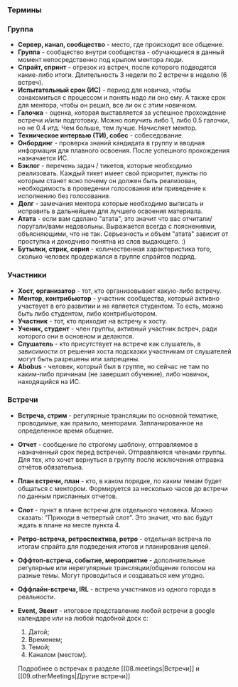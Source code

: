 ### Термины

### Группа

- **Сервер, канал, сообщество** - место, где происходит все общение.
- **Группа** - сообщество внутри сообщества - обучающиеся в данный момент непосредственно под крылом ментора люди.
- **Спрайт, спринт** - отрезок из встреч, после которого подводятся какие-либо итоги. Длительность 3 недели по 2 встречи в неделю (6 встреч).
- **Испытательный срок (ИС)** - период для новичка, чтобы ознакомиться с процессом и понять надо ли оно ему. А также срок для ментора, чтобы он решил, все ли ок с этим новичком.
- **Галочка** - оценка, которая выставляется за успешное прохождение встречи и/или подготовку. Можно получить либо 1, либо 0.5 галочки, но не 0.4 итд. Чем больше, тем лучше. Начисляет ментор.
- **Техническое интервью (ТИ), собес** - собеседование.
- **Онбординг** - проверка знаний кандидата в группу и вводная информация для плавного освоения. После успешного прохождения назначается ИС.
- **Бэклог** - перечень задач / тикетов, которые необходимо реализовать. Каждый тикет имеет свой приоритет, пункты по которым станет ясно почему он должен быть реализован, необходимость в проведении голосования или приведение к исполнению без голосования. 
- **Долг** - замечания ментора которые необходимо выписать и исправить в дальнейшем для лучшего освоения материала.
- **Атата** - если вам сделано "атата", это значит что вас отчитали/поругали/вами недовольны. Выражается всегда с пояснениями, объясняющими, что не так. Серьезность и объем "атата" зависит от проступка и доходчиво понятна из слов выдающего. :)
- **Бутылки, стрик, серия** - количественная характеристика того, сколько человек продержался в группе спрайтов подряд.

### Участники

- **Хост, организатор** - тот, кто организовывает какую-либо встречу.
- **Ментор, контрибьютор** - участник сообщества, который активно участвует в его развитии и не является студентом. То есть, можно быть либо студентом, либо контрибьютором.
- **Участник** - тот, кто приходит на встречу к хосту.
- **Ученик, студент** - член группы, активный участник встреч, ради которого они в основном и делаются.
- **Слушатель** - кто присутствует на встрече как слушатель, в зависимости от решения хоста подсказки участникам от слушателей могут быть разрешены или запрещены.
- **Abobus** - человек, который был в группе, но сейчас не там по каким-либо причинам (не завершил обучение), либо новичок, находящийся на ИС.

### Встречи

- **Встреча, стрим** - регулярные трансляции по основной тематике, проводимые, как правило, менторами. Запланированное на определенное время общение.
- **Отчет** - сообщение по строгому шаблону, отправляемое в назначенный срок перед встречей. Отправляются членами группы. Для тех, кто хочет вернуться в группу после исключения отправка отчётов обязательна.
- **План встречи, план** - кто, в каком порядке, по каким темам будет общаться с ментором. Формируется за несколько часов до встречи по данным присланных отчетов.
- **Слот** - пункт в плане встречи для отдельного человека. Можно сказать: "Приходи в четвертый слот". Это значит, что вас будут ждать в плане на месте пункта 4.
- **Ретро-встреча, ретроспектива, ретро** - отдельная встреча по итогам спрайта для подведения итогов и планирования целей.
- **Оффтоп-встреча, событие, мероприятие** - дополнительные регулярные или нерегулярные трансляции/общение голосом на разные темы. Могут проводиться и создаваться кем угодно.
- **Оффлайн-встреча, IRL** - встреча участников из одного города в реальности.
- **Event, Эвент** - итоговое представление любой встречи в google календаре или на любой подобной доск с:
    1. Датой;
    2. Временем;
    3. Темой;
    4. Каналом (местом).
    
    Подробнее о встречах в разделе
    [[08.meetings|Встречи]] и
    [[09.otherMeetings|Другие встречи]]